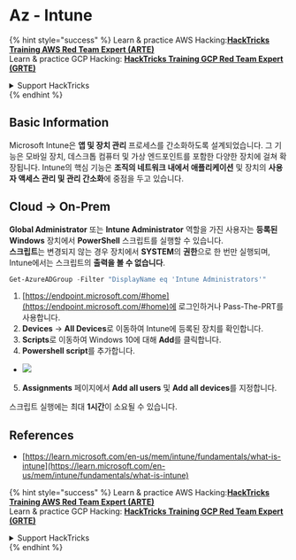 # Az - Intune

{% hint style="success" %}
Learn & practice AWS Hacking:<img src="../../../.gitbook/assets/image (1) (1) (1) (1).png" alt="" data-size="line">[**HackTricks Training AWS Red Team Expert (ARTE)**](https://training.hacktricks.xyz/courses/arte)<img src="../../../.gitbook/assets/image (1) (1) (1) (1).png" alt="" data-size="line">\
Learn & practice GCP Hacking: <img src="../../../.gitbook/assets/image (2) (1).png" alt="" data-size="line">[**HackTricks Training GCP Red Team Expert (GRTE)**<img src="../../../.gitbook/assets/image (2) (1).png" alt="" data-size="line">](https://training.hacktricks.xyz/courses/grte)

<details>

<summary>Support HackTricks</summary>

* Check the [**subscription plans**](https://github.com/sponsors/carlospolop)!
* **Join the** 💬 [**Discord group**](https://discord.gg/hRep4RUj7f) or the [**telegram group**](https://t.me/peass) or **follow** us on **Twitter** 🐦 [**@hacktricks\_live**](https://twitter.com/hacktricks_live)**.**
* **Share hacking tricks by submitting PRs to the** [**HackTricks**](https://github.com/carlospolop/hacktricks) and [**HackTricks Cloud**](https://github.com/carlospolop/hacktricks-cloud) github repos.

</details>
{% endhint %}

## Basic Information

Microsoft Intune은 **앱 및 장치 관리** 프로세스를 간소화하도록 설계되었습니다. 그 기능은 모바일 장치, 데스크톱 컴퓨터 및 가상 엔드포인트를 포함한 다양한 장치에 걸쳐 확장됩니다. Intune의 핵심 기능은 **조직의 네트워크 내에서 애플리케이션** 및 장치의 **사용자 액세스 관리 및 관리 간소화**에 중점을 두고 있습니다.

## Cloud -> On-Prem

**Global Administrator** 또는 **Intune Administrator** 역할을 가진 사용자는 **등록된 Windows** 장치에서 **PowerShell** 스크립트를 실행할 수 있습니다.\
**스크립트**는 변경되지 않는 경우 장치에서 **SYSTEM**의 **권한**으로 한 번만 실행되며, Intune에서는 스크립트의 **출력을 볼 수 없습니다**.
```powershell
Get-AzureADGroup -Filter "DisplayName eq 'Intune Administrators'"
```
1. [https://endpoint.microsoft.com/#home](https://endpoint.microsoft.com/#home)에 로그인하거나 Pass-The-PRT를 사용합니다.
2. **Devices** -> **All Devices**로 이동하여 Intune에 등록된 장치를 확인합니다.
3. **Scripts**로 이동하여 Windows 10에 대해 **Add**를 클릭합니다.
4. **Powershell script**를 추가합니다.
* ![](<../../../.gitbook/assets/image (264).png>)
5. **Assignments** 페이지에서 **Add all users** 및 **Add all devices**를 지정합니다.

스크립트 실행에는 최대 **1시간**이 소요될 수 있습니다.

## References

* [https://learn.microsoft.com/en-us/mem/intune/fundamentals/what-is-intune](https://learn.microsoft.com/en-us/mem/intune/fundamentals/what-is-intune)

{% hint style="success" %}
Learn & practice AWS Hacking:<img src="../../../.gitbook/assets/image (1) (1) (1) (1).png" alt="" data-size="line">[**HackTricks Training AWS Red Team Expert (ARTE)**](https://training.hacktricks.xyz/courses/arte)<img src="../../../.gitbook/assets/image (1) (1) (1) (1).png" alt="" data-size="line">\
Learn & practice GCP Hacking: <img src="../../../.gitbook/assets/image (2) (1).png" alt="" data-size="line">[**HackTricks Training GCP Red Team Expert (GRTE)**<img src="../../../.gitbook/assets/image (2) (1).png" alt="" data-size="line">](https://training.hacktricks.xyz/courses/grte)

<details>

<summary>Support HackTricks</summary>

* Check the [**subscription plans**](https://github.com/sponsors/carlospolop)!
* **Join the** 💬 [**Discord group**](https://discord.gg/hRep4RUj7f) or the [**telegram group**](https://t.me/peass) or **follow** us on **Twitter** 🐦 [**@hacktricks\_live**](https://twitter.com/hacktricks_live)**.**
* **Share hacking tricks by submitting PRs to the** [**HackTricks**](https://github.com/carlospolop/hacktricks) and [**HackTricks Cloud**](https://github.com/carlospolop/hacktricks-cloud) github repos.

</details>
{% endhint %}
